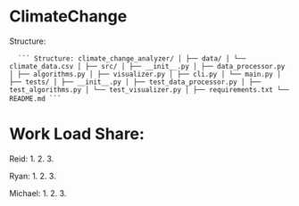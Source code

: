 # ClimateChange

Structure:

<pre> <code> ``` Structure: climate_change_analyzer/ │ ├── data/ │ └── climate_data.csv │ ├── src/ │ ├── __init__.py │ ├── data_processor.py │ ├── algorithms.py │ ├── visualizer.py │ ├── cli.py │ └── main.py │ ├── tests/ │ ├── __init__.py │ ├── test_data_processor.py │ ├── test_algorithms.py │ └── test_visualizer.py │ ├── requirements.txt └── README.md ``` </code> </pre>

# Work Load Share:
Reid:
1.
2.
3.

Ryan:
1.
2.
3.

Michael:
1.
2.
3.

